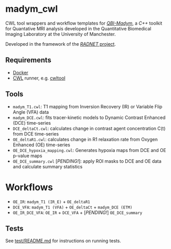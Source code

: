 # madym_cwl

CWL tool wrappers and workflow templates for [*QBI-Madym*](https://gitlab.com/manchester_qbi/manchester_qbi_public/madym_cxx),
a *C++* toolkit for Quantative MRI analysis developed in the Quantitative Biomedical Imaging Laboratory at the University of Manchester.

Developed in the framework of the [*RADNET* project](https://github.com/orgs/UoMResearchIT/projects/39). 

## Requirements

- [Docker](https://www.docker.com/)
- [CWL](https://www.commonwl.org/) runner, e.g. [cwltool](https://github.com/common-workflow-language/cwltool)

## Tools

- `madym_T1.cwl`: T1 mapping from Inversion Recovery (IR) or Variable Flip Angle (VFA) data
- `madym_DCE.cwl`: fits tracer-kinetic models to Dynamic Contrast Enhanced (DCE) time-series
- `DCE_deltaCt.cwl`: calculates change in contrast agent concentration C(t) from DCE time-series
- `OE_deltaR1.cwl`: calculates change in R1 relaxation rate from Oxygen Enhanced (OE) time-series
- `OE_DCE_hypoxia_mapping.cwl`: Generates hypoxia maps from DCE and OE p-value maps
- `OE_DCE_summary.cwl` [*PENDING!*]: apply ROI masks to DCE and OE data and calculate summary statistics

# Workflows

- `OE_IR`: `madym_T1 (IR_E)` + `OE_deltaR1`
- `DCE_VFA`: `madym_T1 (VFA)` + `OE_deltaCt` + `madym_DCE (ETM)`
- `OE_IR_DCE_VFA`: `OE_IR` + `DCE_VFA` + [*PENDING!*] `OE_DCE_summary`

## Tests

See [test/README.md](test/README.md) for instructions on running tests.
